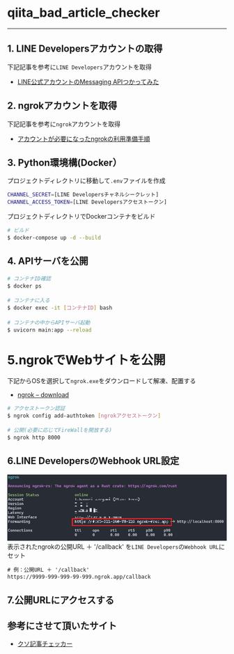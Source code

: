 # qiita_bad_article_checker
---

## 1. LINE Developersアカウントの取得
下記記事を参考に`LINE Developers`アカウントを取得
- [LINE公式アカウントのMessaging APIつかってみた](https://qiita.com/sugimon/items/6c54cb17864c5fd33ddc)

## 2. ngrokアカウントを取得
下記記事を参考に`ngrok`アカウントを取得
- [アカウントが必要になったngrokの利用準備手順](https://zenn.dev/protoout/articles/47-ngrok-setup-2022)

## 3. Python環境構(Docker）
プロジェクトディレクトリに移動して`.env`ファイルを作成
```bash
CHANNEL_SECRET=[LINE Developersチャネルシークレット]
CHANNEL_ACCESS_TOKEN=[LINE Developersアクセストークン]
```

プロジェクトディレクトリでDockerコンテナをビルド
```bash
# ビルド
$ docker-compose up -d --build
```

## 4. APIサーバを公開
```bash
# コンテナID確認
$ docker ps

# コンテナに入る
$ docker exec -it [コンテナID] bash

# コンテナの中からAPIサーバ起動
$ uvicorn main:app --reload
```

# 5.ngrokでWebサイトを公開
下記からOSを選択して`ngrok.exe`をダウンロードして解凍、配置する
- [ngrok – download](https://ngrok.com/download)

```bash
# アクセストークン認証
$ ngrok config add-authtoken [ngrokアクセストークン]

# 公開(必要に応じてFireWallを開放する)
$ ngrok http 8000
```

## 6.LINE DevelopersのWebhook URL設定
![](imgs/2023-05-01-13-57-13.png)
表示されたngrokの公開URL ＋ '/callback' を`LINE Developers`の`Webhook URL`にセット
```
# 例：公開URL ＋ '/callback'
https://9999-999-999-99-999.ngrok.app/callback
```

## 7.公開URLにアクセスする


## 参考にさせて頂いたサイト
- [クソ記事チェッカー](https://qiita.com/watanabe-tsubasa/items/6904aa771276c554645e?utm_campaign=popular_items&utm_medium=twitter&utm_source=dlvr.it)
